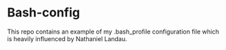 # Bash-config

This repo contains an example of my .bash_profile configuration file which is
heavily influenced by Nathaniel Landau.
